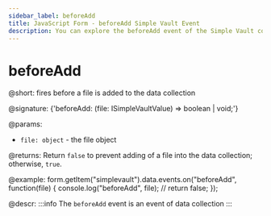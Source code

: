 ```yaml
---
sidebar_label: beforeAdd
title: JavaScript Form - beforeAdd Simple Vault Event 
description: You can explore the beforeAdd event of the Simple Vault control of Form in the documentation of the DHTMLX JavaScript UI library. Browse developer guides and API reference, try out code examples and live demos, and download a free 30-day evaluation version of DHTMLX Suite.
---
```


# beforeAdd

@short: fires before a file is added to the data collection

@signature: {'beforeAdd: (file: ISimpleVaultValue) => boolean | void;'}

@params:
- `file: object` - the file object

@returns:
Return `false` to prevent adding of a file into the data collection; otherwise, `true`.

@example:
form.getItem("simplevault").data.events.on("beforeAdd", function(file) {
    console.log("beforeAdd", file);
    // return false;
});

@descr:
:::info
The `beforeAdd` event is an event of data collection
:::
